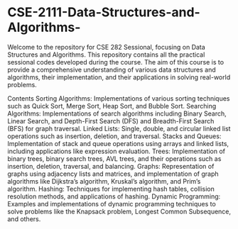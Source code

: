 # CSE-2111-Data-Structures-and-Algorithms-

Welcome to the repository for CSE 282 Sessional, focusing on Data Structures and Algorithms. This repository contains all the practical sessional codes developed during the course. The aim of this course is to provide a comprehensive understanding of various data structures and algorithms, their implementation, and their applications in solving real-world problems.

Contents
Sorting Algorithms: Implementations of various sorting techniques such as Quick Sort, Merge Sort, Heap Sort, and Bubble Sort.
Searching Algorithms: Implementations of search algorithms including Binary Search, Linear Search, and Depth-First Search (DFS) and Breadth-First Search (BFS) for graph traversal.
Linked Lists: Single, double, and circular linked list operations such as insertion, deletion, and traversal.
Stacks and Queues: Implementation of stack and queue operations using arrays and linked lists, including applications like expression evaluation.
Trees: Implementation of binary trees, binary search trees, AVL trees, and their operations such as insertion, deletion, traversal, and balancing.
Graphs: Representation of graphs using adjacency lists and matrices, and implementation of graph algorithms like Dijkstra’s algorithm, Kruskal’s algorithm, and Prim’s algorithm.
Hashing: Techniques for implementing hash tables, collision resolution methods, and applications of hashing.
Dynamic Programming: Examples and implementations of dynamic programming techniques to solve problems like the Knapsack problem, Longest Common Subsequence, and others.
